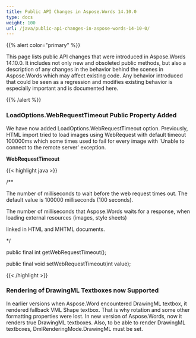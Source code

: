 ```yaml
---
title: Public API Changes in Aspose.Words 14.10.0
type: docs
weight: 100
url: /java/public-api-changes-in-aspose-words-14-10-0/
---
```


{{% alert color="primary" %}} 

This page lists public API changes that were introduced in Aspose.Words 14.10.0. It includes not only new and obsoleted public methods, but also a description of any changes in the behavior behind the scenes in Aspose.Words which may affect existing code. Any behavior introduced that could be seen as a regression and modifies existing behavior is especially important and is documented here.

{{% /alert %}} 
### **LoadOptions.WebRequestTimeout Public Property Added**
We have now added LoadOptions.WebRequestTimeout option. Previously, HTML import tried to load images using WebRequest with default timeout 100000ms which some times used to fail for every image with 'Unable to connect to the remote server' exception.

**WebRequestTimeout**

{{< highlight java >}}

 /** 

 The number of milliseconds to wait before the web request times out. The default value is 100000 milliseconds (100 seconds). 



 The number of milliseconds that Aspose.Words waits for a response, when loading external resources (images, style sheets)

 linked in HTML and MHTML documents. 

*/

public final int getWebRequestTimeout();

public final void setWebRequestTimeout(int value);

{{< /highlight >}}
### **Rendering of DrawingML Textboxes now Supported**
In earlier versions when Aspose.Word encountered DrawingML textbox, it rendered fallback VML Shape textbox. That is why rotation and some other formatting properties were lost. In new version of Aspose.Words, now it renders true DrawingML textboxes. Also, to be able to render DrawingML textboxes, DmlRenderingMode.DrawingML must be set.
